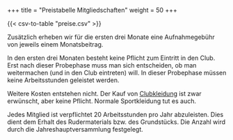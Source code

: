 +++
title = "Preistabelle Mitgliedschaften"
weight = 50
+++

{{< csv-to-table "preise.csv" >}}

Zusätzlich erheben wir für die ersten drei Monate eine Aufnahmegebühr von jeweils einem Monatsbeitrag.

In den ersten drei Monaten besteht keine Pflicht zum Eintritt in den Club. Erst nach dieser Probephase muss man sich entscheiden, ob man weitermachen (und in den Club eintreten) will. In dieser Probephase müssen keine Arbeitsstunden geleistet werden.

Weitere Kosten entstehen nicht. Der Kauf von [Clubkleidung](../clubkleidung) ist zwar erwünscht, aber keine Pflicht.
Normale Sportkleidung tut es auch.

Jedes Mitglied ist verpflichtet 20 Arbeitsstunden pro Jahr abzuleisten. Dies dient dem Erhalt des Rudermaterials bzw. des Grundstücks. Die Anzahl wird durch die Jahreshauptversammlung festgelegt.
